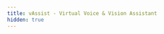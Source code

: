 ```yaml
---
title: vAssist - Virtual Voice & Vision Assistant
hidden: true
---
```

<p align="center"><img src=""/></p>
<p align="center"></p>   
